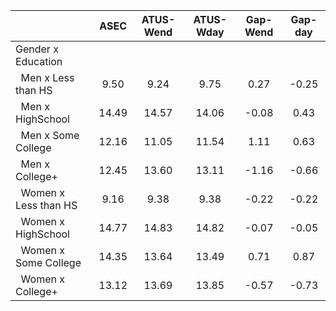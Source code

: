 
|                      |         ASEC |    ATUS-Wend |    ATUS-Wday |     Gap-Wend |      Gap-day |
| -------------------- | :----------: | :----------: | :----------: | :----------: | :----------: |
| Gender x Education   |              |              |              |              |              |
| &nbsp;&nbsp;Men x Less than HS |         9.50 |         9.24 |         9.75 |         0.27 |        -0.25 |
| &nbsp;&nbsp;Men x HighSchool |        14.49 |        14.57 |        14.06 |        -0.08 |         0.43 |
| &nbsp;&nbsp;Men x Some College |        12.16 |        11.05 |        11.54 |         1.11 |         0.63 |
| &nbsp;&nbsp;Men x College+ |        12.45 |        13.60 |        13.11 |        -1.16 |        -0.66 |
| &nbsp;&nbsp;Women x Less than HS |         9.16 |         9.38 |         9.38 |        -0.22 |        -0.22 |
| &nbsp;&nbsp;Women x HighSchool |        14.77 |        14.83 |        14.82 |        -0.07 |        -0.05 |
| &nbsp;&nbsp;Women x Some College |        14.35 |        13.64 |        13.49 |         0.71 |         0.87 |
| &nbsp;&nbsp;Women x College+ |        13.12 |        13.69 |        13.85 |        -0.57 |        -0.73 |

